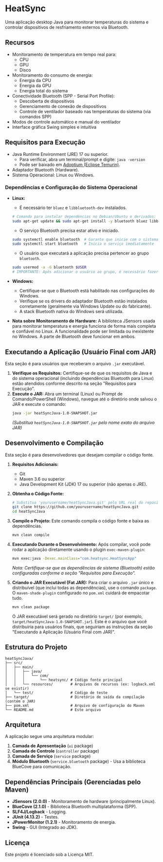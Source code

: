 # HeatSync

Uma aplicação desktop Java para monitorar temperaturas do sistema e controlar dispositivos de resfriamento externos via Bluetooth.

## Recursos

- Monitoramento de temperatura em tempo real para:
  - CPU
  - GPU
  - Disco
- Monitoramento do consumo de energia:
  - Energia da CPU
  - Energia da GPU
  - Energia total do sistema
- Conectividade Bluetooth (SPP - Serial Port Profile):
  - Descoberta de dispositivos
  - Gerenciamento de conexão de dispositivos
  - Controle de ventilador baseado nas temperaturas do sistema (via comandos SPP)
- Modos de controle automático e manual do ventilador
- Interface gráfica Swing simples e intuitiva

## Requisitos para Execução

- Java Runtime Environment (JRE) 17 ou superior.
  - Para verificar, abra um terminal/prompt e digite: `java -version`
  - Pode ser baixado em [Adoptium (Eclipse Temurin)](https://adoptium.net/).
- Adaptador Bluetooth (Hardware).
- Sistema Operacional: Linux ou Windows.

### Dependências e Configuração do Sistema Operacional

- **Linux:**
  - É necessário ter `bluez` e `libbluetooth-dev` instalados.
  ```bash
  # Comando para instalar dependências no Debian/Ubuntu e derivados:
  sudo apt-get update && sudo apt-get install -y bluetooth bluez libbluetooth-dev
  ```
  - O serviço Bluetooth precisa estar ativo e iniciado.
  ```bash
  sudo systemctl enable bluetooth  # Garante que inicie com o sistema
  sudo systemctl start bluetooth   # Inicia o serviço imediatamente
  ```
  - O usuário que executará a aplicação precisa pertencer ao grupo `bluetooth`.
  ```bash
  sudo usermod -a -G bluetooth $USER
  # IMPORTANTE: Após adicionar o usuário ao grupo, é necessário fazer logout e login novamente no linux!
  ```

- **Windows:**
  - Certifique-se que o Bluetooth está habilitado nas configurações do Windows.
  - Verifique se os drivers do adaptador Bluetooth estão instalados corretamente (geralmente via Windows Update ou do fabricante).
  - A stack Bluetooth nativa do Windows será utilizada.

- **Nota sobre Monitoramento de Hardware:** A biblioteca JSensors usada para monitorar temperatura e energia funciona de forma mais completa e confiável no Linux. A funcionalidade pode ser limitada ou inexistente no Windows. A parte de Bluetooth deve funcionar em ambos.

## Executando a Aplicação (Usuário Final com JAR)

Esta seção é para usuários que receberam o arquivo `.jar` executável.

1.  **Verifique os Requisitos:** Certifique-se de que os requisitos de Java e do sistema operacional (incluindo dependências Bluetooth para Linux) estão atendidos conforme descrito na seção "Requisitos para Execução".
2.  **Execute o JAR:** Abra um terminal (Linux) ou Prompt de Comando/PowerShell (Windows), navegue até o diretório onde salvou o JAR e execute o comando:
    ```bash
    java -jar heatSyncJava-1.0-SNAPSHOT.jar
    ```
    *(Substitua `heatSyncJava-1.0-SNAPSHOT.jar` pelo nome exato do arquivo JAR)*

## Desenvolvimento e Compilação

Esta seção é para desenvolvedores que desejam compilar o código fonte.

1.  **Requisitos Adicionais:**
    -   Git
    -   Maven 3.6 ou superior
    -   Java Development Kit (JDK) 17 ou superior (não apenas o JRE).

2.  **Obtenha o Código Fonte:**
    ```bash
    # Substitua 'yourusername/heatSyncJava.git' pelo URL real do repositório
    git clone https://github.com/yourusername/heatSyncJava.git
    cd heatSyncJava
    ```

3.  **Compile o Projeto:**
    Este comando compila o código fonte e baixa as dependências.
    ```bash
    mvn clean compile
    ```

4.  **Executando Durante o Desenvolvimento:**
    Após compilar, você pode rodar a aplicação diretamente usando o plugin `exec-maven-plugin`:
    ```bash
    mvn exec:java -Dexec.mainClass="com.heatsync.HeatSyncApp"
    ```
    *Nota: Certifique-se que as dependências de sistema (Bluetooth) estão configuradas conforme a seção "Requisitos para Execução".*

5.  **Criando o JAR Executável (Fat JAR):**
    Para criar o arquivo `.jar` único e distribuível (que inclui todas as dependências), use o comando `package`. O `maven-shade-plugin` configurado no `pom.xml` cuidará de empacotar tudo.
    ```bash
    mvn clean package
    ```
    O JAR executável será gerado no diretório `target/` (por exemplo, `target/heatSyncJava-1.0-SNAPSHOT.jar`). Este é o arquivo que você distribuiria para usuários finais, que seguiriam as instruções da seção "Executando a Aplicação (Usuário Final com JAR)".

## Estrutura do Projeto

```
heatSyncJava/
├── src/
│   ├── main/
│   │   ├── java/
│   │   │   └── com/
│   │   │       └── heatsync/ # Código fonte principal
│   │   └── resources/        # Arquivos de recursos (ex: logback.xml se existir)
│   └── test/                 # Código de teste
├── target/                   # Diretório de saída da compilação (contém o JAR)
├── pom.xml                   # Arquivo de configuração do Maven
└── README.md                 # Este arquivo
```

## Arquitetura

A aplicação segue uma arquitetura modular:

1.  **Camada de Apresentação** (`ui` package)
2.  **Camada de Controle** (`controller` package)
3.  **Camada de Serviço** (`service` package)
4.  **Módulo Bluetooth** (`service.bluetooth` package) - Usa a biblioteca BlueCove para comunicação.

## Dependências Principais (Gerenciadas pelo Maven)

-   **JSensors (2.0.0)** - Monitoramento de hardware (principalmente Linux).
-   **BlueCove (2.1.0)** - Biblioteca Bluetooth multiplataforma (SPP).
-   **SLF4J/Logback** - Logging.
-   **JUnit (4.13.2)** - Testes.
-   **JPowerMonitor (1.2.1)** - Monitoramento de energia.
-   **Swing** - GUI (Integrado ao JDK).

## Licença

Este projeto é licenciado sob a Licença MIT.
